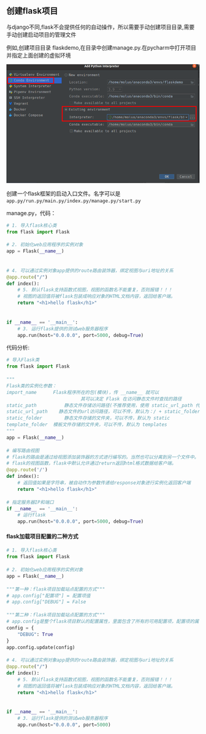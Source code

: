 ## 创建flask项目

与django不同,flask不会提供任何的自动操作，所以需要手动创建项目目录,需要手动创建启动项目的管理文件

例如,创建项目目录 flaskdemo,在目录中创建manage.py.在pycharm中打开项目并指定上面创建的虚拟环境

![image-20220928203453529](images/image-20220928203453529-170339089273918.png)

创建一个flask框架的启动入口文件。名字可以是`app.py/run.py/main.py/index.py/manage.py/start.py`

manage.py，代码：

```python
# 1. 导入flask核心类
from flask import Flask

# 2. 初始化web应用程序的实例对象
app = Flask(__name__)


# 4. 可以通过实例对象app提供的route路由装饰器，绑定视图与uri地址的关系
@app.route("/")
def index():
    # 5. 默认flask支持函数式视图，视图的函数名不能重复，否则报错！！！
    # 视图的返回值将被flask包装成响应对象的HTML文档内容，返回给客户端。
    return "<h1>hello flask</h1>"


if __name__ == '__main__':
    # 3. 运行flask提供的测试web服务器程序
    app.run(host="0.0.0.0", port=5000, debug=True)
```



代码分析: 

```python
# 导入Flask类
from flask import Flask

"""
Flask类的实例化参数：
import_name      Flask程序所在的包(模块)，传 __name__ 就可以
                           其可以决定 Flask 在访问静态文件时查找的路径
static_path          静态文件存储访问路径(不推荐使用，使用 static_url_path 代替)
static_url_path    静态文件的url访问路径，可以不传，默认为：/ + static_folder
static_folder        静态文件存储的文件夹，可以不传，默认为 static
template_folder  模板文件存储的文件夹，可以不传，默认为 templates
"""
app = Flask(__name__)

# 编写路由视图
# flask的路由是通过给视图添加装饰器的方式进行编写的。当然也可以分离到另一个文件中。
# flask的视图函数，flask中默认允许通过return返回html格式数据给客户端。
@app.route('/')
def index():
    # 返回值如果是字符串，被自动作为参数传递给response对象进行实例化返回客户端
    return "<h1>hello flask</h1>"

# 指定服务器IP和端口
if __name__ == '__main__':
    # 运行flask
    app.run(host="0.0.0.0", port=5000, debug=True)
```



#### flask加载项目配置的二种方式

```python
# 1. 导入flask核心类
from flask import Flask

# 2. 初始化web应用程序的实例对象
app = Flask(__name__)

"""第一种：flask项目加载站点配置的方式"""
# app.config["配置项"] = 配置项值
# app.config["DEBUG"] = False

"""第二种：flask项目加载站点配置的方式"""
# app.config是整个flask项目默认的配置属性，里面包含了所有的可用配置项，配置项的属性名都是大写字母或大小字母+下划线组成
config = {
    "DEBUG": True
}
app.config.update(config)

# 4. 可以通过实例对象app提供的route路由装饰器，绑定视图与uri地址的关系
@app.route("/")
def index():
    # 5. 默认flask支持函数式视图，视图的函数名不能重复，否则报错！！！
    # 视图的返回值将被flask包装成响应对象的HTML文档内容，返回给客户端。
    return "<h1>hello flask</h1>"


if __name__ == '__main__':
    # 3. 运行flask提供的测试web服务器程序
    app.run(host="0.0.0.0", port=5000)
```

